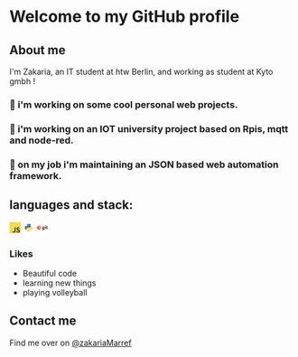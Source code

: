 # Welcome to my GitHub profile

## About me
I'm Zakaria, an IT student at htw Berlin, and working as student at Kyto gmbh ! 

###  🧶 i'm working on some cool personal web projects.
###  🧶 i'm working on an IOT university project based on Rpis, mqtt and node-red.
###  🍿 on my job i'm maintaining an JSON based web automation framework.


## languages and stack: 

<img src="https://raw.githubusercontent.com/github/explore/80688e429a7d4ef2fca1e82350fe8e3517d3494d/topics/javascript/javascript.png" height="20px" width="20px">
<img src="https://raw.githubusercontent.com/github/explore/80688e429a7d4ef2fca1e82350fe8e3517d3494d/topics/python/python.png" height="20px" width="20px">
<img src="https://raw.githubusercontent.com/github/explore/80688e429a7d4ef2fca1e82350fe8e3517d3494d/topics/git/git.png" height="20px" width="20px">



### Likes
* Beautiful code
* learning new things
* playing volleyball


## Contact me
Find me over on  [@zakariaMarref](https://www.linkedin.com/in/zakariamarref/)
